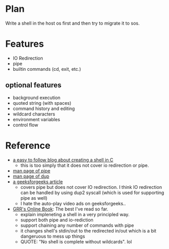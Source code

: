 # Plan
Write a shell in the host os first and then try to migrate it to sos.

# Features
- IO Redirection
- pipe
- builtin commands (cd, exit, etc.)

## optional features
- background execution
- quoted string (with spaces)
- command history and editing
- wildcard characters
- environment variables
- control flow

# Reference
- [a easy to follow blog about creating a shell in C](https://brennan.io/2015/01/16/write-a-shell-in-c/)
  - this is too simply that it does not cover io redirection or pipe.
- [man page of pipe](https://man7.org/linux/man-pages/man2/pipe.2.html)
- [man page of dup](https://man7.org/linux/man-pages/man2/dup.2.html)
- [a geeksforgeeks article](https://www.geeksforgeeks.org/making-linux-shell-c/)
  - covers pipe but does not cover IO redirection. I think IO redirection can be handled by using dup2 syscall (which is used for supporting pipe as well)
  - I hate the auto-play video ads on geeksforgeeks..
- [GRR's Online Book](https://www.cs.purdue.edu/homes/grr/SystemsProgrammingBook/Book/Chapter5-WritingYourOwnShell.pdf): The best I've read so far.
  - explain impleneting a shell in a very principled way.
  - support both pipe and io-rediction
  - support chaining any number of commands with pipe
  - it changes shell's stdin/out to the redirected in/out which is a bit dangeruous to mess up things
  - QUOTE: "No shell is complete without wildcards". lol
